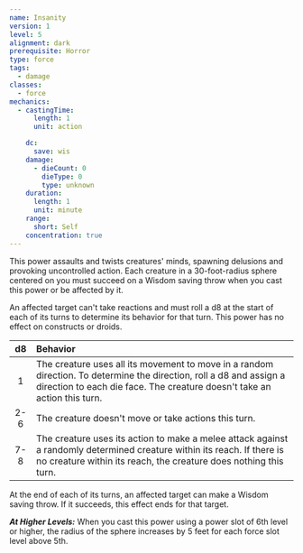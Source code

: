 ```yaml
---
name: Insanity
version: 1
level: 5
alignment: dark
prerequisite: Horror
type: force
tags:
  - damage
classes:
  - force
mechanics:
  - castingTime:
      length: 1
      unit: action

    dc:
      save: wis
    damage:
      - dieCount: 0
        dieType: 0
        type: unknown
    duration:
      length: 1
      unit: minute
    range:
      short: Self
    concentration: true
---
```

This power assaults and twists creatures' minds, spawning delusions and provoking uncontrolled action. Each creature in a 30-foot-radius sphere centered on you must succeed on a Wisdom saving throw when you cast this power or be affected by it.

An affected target can't take reactions and must roll a d8 at the start of each of its turns to determine its behavior for that turn. This power has no effect on constructs or droids.

|d8|Behavior|
|:--:|:--|
|1| The creature uses all its movement to move in a random direction. To determine the direction, roll a d8 and assign a direction to each die face. The creature doesn't take an action this turn.|
|2-6| The creature doesn't move or take actions this turn.|
|7-8|The creature uses its action to make a melee attack against a randomly determined creature within its reach. If there is no creature within its reach, the creature does nothing this turn.|

At the end of each of its turns, an affected target can make a Wisdom saving throw. If it succeeds, this effect ends for that target.

***__At Higher Levels__:*** When you cast this power using a power slot of 6th level or higher, the radius of the sphere increases by 5 feet for each force slot level above 5th.
    